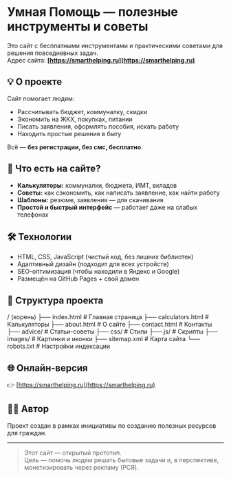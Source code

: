 # Умная Помощь — полезные инструменты и советы

Это сайт с бесплатными инструментами и практическими советами для решения повседневных задач.  
Адрес сайта: **[https://smarthelping.ru](https://smarthelping.ru)**

## 💡 О проекте
Сайт помогает людям:
- Рассчитывать бюджет, коммуналку, скидки
- Экономить на ЖКХ, покупках, питании
- Писать заявления, оформлять пособия, искать работу
- Находить простые решения в быту

Всё — **без регистрации, без смс, бесплатно**.

## 🧰 Что есть на сайте?
- **Калькуляторы:** коммуналки, бюджета, ИМТ, вкладов
- **Советы:** как сэкономить, как написать заявление, как найти работу
- **Шаблоны:** резюме, заявления — для скачивания
- **Простой и быстрый интерфейс** — работает даже на слабых телефонах

## 🛠 Технологии
- HTML, CSS, JavaScript (чистый код, без лишних библиотек)
- Адаптивный дизайн (подходит для всех устройств)
- SEO-оптимизация (чтобы находили в Яндекс и Google)
- Размещён на GitHub Pages + свой домен

## 📂 Структура проекта
/ (корень)
├── index.html # Главная страница
├── calculators.html # Калькуляторы
├── about.html # О сайте
├── contact.html # Контакты
├── advice/ # Статьи-советы
├── css/ # Стили
├── js/ # Скрипты
├── images/ # Картинки и иконки
├── sitemap.xml # Карта сайта
└── robots.txt # Настройки индексации

## 🌐 Онлайн-версия
👉 [https://smarthelping.ru](https://smarthelping.ru)

## 🧑‍💻 Автор
Проект создан в рамках инициативы по созданию полезных ресурсов для граждан.

---

> Этот сайт — открытый прототип.  
> Цель — помочь людям решать бытовые задачи и, в перспективе, монетизировать через рекламу (РСЯ).
